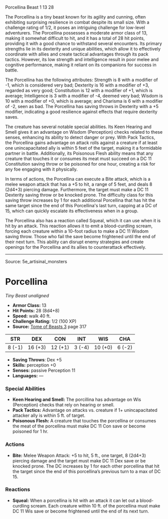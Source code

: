 <MonsterName/>Porcellina</MonsterName>
<CreatureType/>Beast</CreatureType>
<CR/>1</CR>
<AC/>13</AC>
<HP/>28</HP>
<summary>The Porcellina is a tiny beast known for its agility and cunning, often exhibiting surprising resilience in combat despite its small size. With a challenge rating of 1/2, it poses an intriguing challenge for low-level adventurers. The Porcellina possesses a moderate armor class of 13, making it somewhat difficult to hit, and it has a total of 28 hit points, providing it with a good chance to withstand several encounters. Its primary strengths lie in its dexterity and unique abilities, which allow it to effectively coordinate with allies and create tactical advantages through its pack tactics. However, its low strength and intelligence result in poor melee and cognitive performance, making it reliant on its companions for success in battle.</summary>

<detail>

The Porcellina has the following attributes: Strength is 8 with a modifier of -1, which is considered very bad; Dexterity is 16 with a modifier of +3, regarded as very good; Constitution is 12 with a modifier of +1, which is average; Intelligence is 3 with a modifier of -4, deemed very bad; Wisdom is 10 with a modifier of +0, which is average; and Charisma is 6 with a modifier of -2, seen as bad. The Porcellina has saving throws in Dexterity with a +5 modifier, indicating a good resilience against effects that require dexterity saves. 

The creature has several notable special abilities. Its Keen Hearing and Smell gives it an advantage on Wisdom (Perception) checks related to these senses, enhancing its ability to detect danger or prey. With Pack Tactics, the Porcellina gains advantage on attack rolls against a creature if at least one unincapacitated ally is within 5 feet of the target, making it a formidable partner in battle. Additionally, its Poisonous Flesh ability means that any creature that touches it or consumes its meat must succeed on a DC 11 Constitution saving throw or be poisoned for one hour, creating a risk for any foe engaging with it physically.

In terms of actions, the Porcellina can execute a Bite attack, which is a melee weapon attack that has a +5 to hit, a range of 5 feet, and deals 8 (2d4+3) piercing damage. Furthermore, the target must make a DC 11 Dexterity saving throw or be knocked prone. The difficulty class for this saving throw increases by 1 for each additional Porcellina that has hit the same target since the end of this Porcellina's last turn, capping at a DC of 15, which can quickly escalate its effectiveness when in a group.

The Porcellina also has a reaction called Squeal, which it can use when it is hit by an attack. This reaction allows it to emit a blood-curdling scream, forcing each creature within a 10-foot radius to make a DC 11 Wisdom saving throw. Those who fail the save become frightened until the end of their next turn. This ability can disrupt enemy strategies and create openings for the Porcellina and its allies to counterattack effectively.</detail>



---

Source: 5e_artisinal_monsters

# Porcellina

*Tiny* *Beast* *unaligned*

- **Armor Class:** 13
- **Hit Points:** 28 (8d4+8)
- **Speed:** walk 40 ft.
- **Challenge Rating:** 1/2 (100 XP)
- **Source:** [Tome of Beasts 3](https://koboldpress.com/kpstore/product/tome-of-beasts-3-for-5th-edition/) page 317

| STR | DEX | CON | INT | WIS | CHA |
| --- | --- | --- | --- | --- | --- |
| 8 (-1) | 16 (+3) | 12 (+1) | 3 (-4) | 10 (+0) | 6 (-2) |

- **Saving Throws**: Dex +5
- **Skills:** perception +0
- **Senses:** passive Perception 11
- **Languages:** —

### Special Abilities

- **Keen Hearing and Smell:** The porcillina has advantage on Wis (Perception) checks that rely on hearing or smell.
- **Pack Tactics:** Advantage on attacks vs. creature if 1+ unincapacitated attacker ally is within 5 ft. of target.
- **Poisonous Flesh:** A creature that touches the porcellina or consumes the meat of the porcellina must make DC 11 Con save or become poisoned for 1 hr.

### Actions

- **Bite:** Melee Weapon Attack: +5 to hit, 5 ft., one target, 8 (2d4+3) piercing damage and the target must make DC 11 Dex save or be knocked prone. The DC increases by 1 for each other porcellina that hit the target since the end of this porcellina’s previous turn to a max of DC 15.

### Reactions

- **Squeal:** When a porcellina is hit with an attack it can let out a blood-curdling scream. Each creature within 10 ft. of the porcellina must make DC 11 Wis save or become frightened until the end of its next turn.




